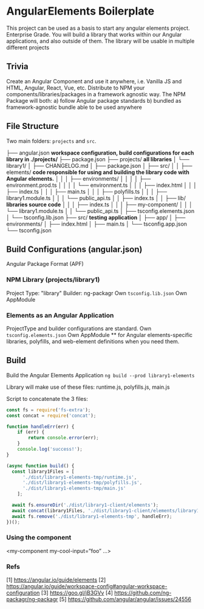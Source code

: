# AngularElements Boilerplate

This project can be used as a basis to start any angular elements project.
Enterprise Grade.
You will build a library that works within our Angular applications, and also outside of them.
The library will be usable in multiple different projects

## Trivia

Create an Angular Component and use it anywhere, i.e. Vanilla JS and HTML, Angular, React, Vue, etc.
Distribute to NPM your components/libraries/packages in a framework agnostic way.
The NPM Package will both:
a) follow Angular package standards
b) bundled as framework-agnostic bundle able to be used anywhere

## File Structure

Two main folders: `projects` and `src`.

├── angular.json **workspace configuration, build configurations for each library in ./projects/**
├── package.json
├── projects/ **all libraries**
│   └── library1/
│       ├── CHANGELOG.md
│       ├── package.json
│       ├── src/
│       │   ├── elements/ **code responsible for using and building the library code with Angular elements.**
│       │   │   ├── environments/
│       │   │   │   ├── environment.prod.ts
│       │   │   │   └── environment.ts
│       │   │   ├── index.html
│       │   │   ├── index.ts
│       │   │   ├── main.ts
│       │   │   ├── polyfills.ts
│       │   │   ├── library1.module.ts
│       │   │   └── public_api.ts
│       │   ├── index.ts
│       │   ├── lib/ **libraries source code**
│       │   │   ├── index.ts
│       │   │   ├── my-component/
│       │   │   └── library1.module.ts
│       │   └── public_api.ts
│       ├── tsconfig.elements.json
│       └── tsconfig.lib.json
├── src/ **testing application**
│   ├── app/
│   ├── environments/
│   ├── index.html
│   ├── main.ts
│   └── tsconfig.app.json
└── tsconfig.json

## Build Configurations (angular.json)

Angular Package Format (APF)

### NPM Library (projects/library1)

Project Type: "library"
Builder: ng-packagr
Own `tsconfig.lib.json`
Own AppModule

### Elements as an Angular Application

ProjectType and builder configurations are standard.
Own `tsconfig.elements.json`
Own AppModule ** for Angular elements-specific libraries, polyfills, and web-element definitions when you need them.

## Build
Build the Angular Elements Application
`ng build --prod library1-elements`

Library will make use of these files: runtime.js, polyfills.js, main.js

Script to concatenate the 3 files:

```js
const fs = require('fs-extra');
const concat = require('concat');

function handleErr(err) {
    if (err) {
        return console.error(err);
    }
    console.log('success!');
}

(async function build() {
  const library1Files = [
      './dist/library1-elements-tmp/runtime.js',
      './dist/library1-elements-tmp/polyfills.js',
      './dist/library1-elements-tmp/main.js'
    ];

  await fs.ensureDir('./dist/library1-client/elements');
  await concat(library1Files, './dist/library1-client/elements/library1.js');
  await fs.remove('./dist/library1-elements-tmp', handleErr);
})();
```

### Using the component
<my-component my-cool-input=”foo” …></my-component>

### Refs
[1] https://angular.io/guide/elements
[2] https://angular.io/guide/workspace-config#angular-workspace-configuration
[3] https://goo.gl/jB3GVv
[4] https://github.com/ng-packagr/ng-packagr
[5] https://github.com/angular/angular/issues/24556